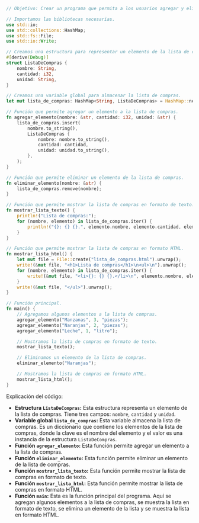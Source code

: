 ```rust
// Objetivo: Crear un programa que permita a los usuarios agregar y eliminar elementos de una lista de compras, y que muestre la lista en formato de texto o HTML.

// Importamos las bibliotecas necesarias.
use std::io;
use std::collections::HashMap;
use std::fs::File;
use std::io::Write;

// Creamos una estructura para representar un elemento de la lista de compras.
#[derive(Debug)]
struct ListaDeCompras {
    nombre: String,
    cantidad: i32,
    unidad: String,
}

// Creamos una variable global para almacenar la lista de compras.
let mut lista_de_compras: HashMap<String, ListaDeCompras> = HashMap::new();

// Función que permite agregar un elemento a la lista de compras.
fn agregar_elemento(nombre: &str, cantidad: i32, unidad: &str) {
    lista_de_compras.insert(
        nombre.to_string(),
        ListaDeCompras {
            nombre: nombre.to_string(),
            cantidad: cantidad,
            unidad: unidad.to_string(),
        },
    );
}

// Función que permite eliminar un elemento de la lista de compras.
fn eliminar_elemento(nombre: &str) {
    lista_de_compras.remove(nombre);
}

// Función que permite mostrar la lista de compras en formato de texto.
fn mostrar_lista_texto() {
    println!("Lista de compras:");
    for (nombre, elemento) in lista_de_compras.iter() {
        println!("{}: {} {}.", elemento.nombre, elemento.cantidad, elemento.unidad);
    }
}

// Función que permite mostrar la lista de compras en formato HTML.
fn mostrar_lista_html() {
    let mut file = File::create("lista_de_compras.html").unwrap();
    write!(&mut file, "<h1>Lista de compras</h1>\n<ul>\n").unwrap();
    for (nombre, elemento) in lista_de_compras.iter() {
        write!(&mut file, "<li>{}: {} {}.</li>\n", elemento.nombre, elemento.cantidad, elemento.unidad).unwrap();
    }
    write!(&mut file, "</ul>").unwrap();
}

// Función principal.
fn main() {
    // Agregamos algunos elementos a la lista de compras.
    agregar_elemento("Manzanas", 3, "piezas");
    agregar_elemento("Naranjas", 2, "piezas");
    agregar_elemento("Leche", 1, "litro");

    // Mostramos la lista de compras en formato de texto.
    mostrar_lista_texto();

    // Eliminamos un elemento de la lista de compras.
    eliminar_elemento("Naranjas");

    // Mostramos la lista de compras en formato HTML.
    mostrar_lista_html();
}
```

Explicación del código:

* **Estructura `ListaDeCompras`:** Esta estructura representa un elemento de la lista de compras. Tiene tres campos: `nombre`, `cantidad` y `unidad`.
* **Variable global `lista_de_compras`:** Esta variable almacena la lista de compras. Es un diccionario que contiene los elementos de la lista de compras, donde la clave es el nombre del elemento y el valor es una instancia de la estructura `ListaDeCompras`.
* **Función `agregar_elemento`:** Esta función permite agregar un elemento a la lista de compras.
* **Función `eliminar_elemento`:** Esta función permite eliminar un elemento de la lista de compras.
* **Función `mostrar_lista_texto`:** Esta función permite mostrar la lista de compras en formato de texto.
* **Función `mostrar_lista_html`:** Esta función permite mostrar la lista de compras en formato HTML.
* **Función `main`:** Esta es la función principal del programa. Aquí se agregan algunos elementos a la lista de compras, se muestra la lista en formato de texto, se elimina un elemento de la lista y se muestra la lista en formato HTML.